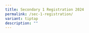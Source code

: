 ```yaml
---
title: Secondary 1 Registration 2024
permalink: /sec-1-registration/
variant: tiptap
description: ""
---
```

<p></p>